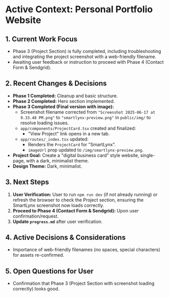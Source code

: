# Active Context: Personal Portfolio Website

## 1. Current Work Focus
- Phase 3 (Project Section) is fully completed, including troubleshooting and integrating the project screenshot with a web-friendly filename.
- Awaiting user feedback or instruction to proceed with Phase 4 (Contact Form & Sendgrid).

## 2. Recent Changes & Decisions
- **Phase 1 Completed:** Cleanup and basic structure.
- **Phase 2 Completed:** Hero section implemented.
- **Phase 3 Completed (Final version with image):**
    - Screenshot filename corrected from `"Screenshot 2025-06-17 at 9.33.48 PM.png"` to `"smartlynx-preview.png"` in `public/img/` to resolve loading issues.
    - `app/components/ProjectCard.tsx` created and finalized:
        - "View Project" link opens in a new tab.
    - `app/routes/_index.tsx` updated:
        - Renders the `ProjectCard` for "SmartLynx".
        - `imageUrl` prop updated to `/img/smartlynx-preview.png`.
- **Project Goal:** Create a "digital business card" style website, single-page, with a dark, minimalist theme.
- **Design Theme:** Dark, minimalist.

## 3. Next Steps
1.  **User Verification:** User to run `npm run dev` (if not already running) or refresh the browser to check the Project section, ensuring the SmartLynx screenshot now loads correctly.
2.  **Proceed to Phase 4 (Contact Form & Sendgrid):** Upon user confirmation/request.
3.  **Update `progress.md`** after user verification.

## 4. Active Decisions & Considerations
- Importance of web-friendly filenames (no spaces, special characters) for assets re-confirmed.

## 5. Open Questions for User
- Confirmation that Phase 3 (Project Section with screenshot loading correctly) looks good.
